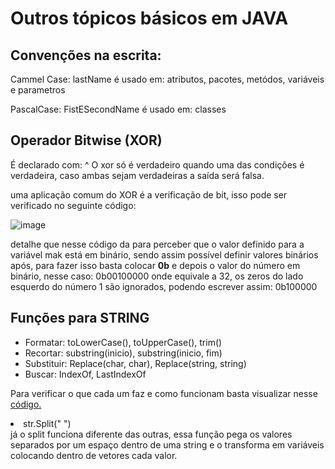 # Outros tópicos básicos em JAVA

## Convenções na escrita:
Cammel Case: lastName
é usado em: atributos, pacotes, metódos, variáveis e parametros 

PascalCase: FistESecondName
é usado em: classes

## Operador Bitwise (XOR)
É declarado com: ^
O xor só é verdadeiro quando uma das condições é verdadeira, caso ambas sejam verdadeiras a saída será falsa.

uma aplicação comum do XOR é a verificação de bit, isso pode ser verificado no seguinte código:

![image](https://user-images.githubusercontent.com/108848546/202769115-a3853904-df52-4aa3-8af8-d8e590275af5.png)

detalhe que nesse código da para perceber que o valor definido para a variável mak está em binário, sendo assim possível definir valores binários após, para fazer isso basta colocar <b>0b</b> e depois o valor do número em binário, nesse caso: 0b00100000 onde equivale a 32, os zeros do lado esquerdo do número 1 são ignorados, podendo escrever assim: 0b100000


## Funções para STRING

<body>
<ul>
<li>Formatar: toLowerCase(), toUpperCase(), trim()</li>
<li>Recortar: substring(inicio), substring(inicio, fim)</li>
<li>Substituir: Replace(char, char), Replace(string, string)</li>
<li>Buscar: IndexOf, LastIndexOf</li>
</ul>
</body>

Para verificar o que cada um faz e como funcionam basta visualizar nesse <a href="https://github.com/guikonzen1/JAVA/blob/main/StringFunctionEX.java">código.</a> 

<li>str.Split(" ")</li> já o split funciona diferente das outras, essa função pega os valores separados por um espaço dentro de uma string e o transforma em variáveis colocando dentro de vetores cada valor.





